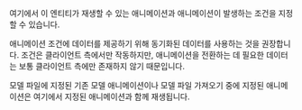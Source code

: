 여기에서 이 엔티티가 재생할 수 있는 애니메이션과 애니메이션이 발생하는 조건을 지정할 수 있습니다.

애니메이션 조건에 데이터를 제공하기 위해 동기화된 데이터를 사용하는 것을 권장합니다. 조건은 클라이언트 측에서만 작동하지만, 애니메이션을 전환하는 데 필요한 데이터는 보통 클라이언트 측에만 존재하지 않기 때문입니다.

모델 파일에 지정된 기존 모델 애니메이션이나 모델 파일 가져오기 중에 지정된 애니메이션은 여기에서 지정된 애니메이션과 함께 재생됩니다.